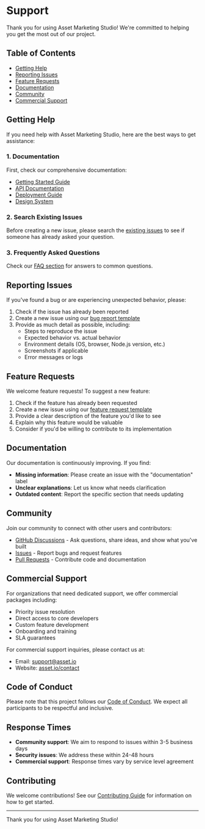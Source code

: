 # Support

Thank you for using Asset Marketing Studio! We're committed to helping you get the most out of our project.

## Table of Contents

- [Getting Help](#getting-help)
- [Reporting Issues](#reporting-issues)
- [Feature Requests](#feature-requests)
- [Documentation](#documentation)
- [Community](#community)
- [Commercial Support](#commercial-support)

## Getting Help

If you need help with Asset Marketing Studio, here are the best ways to get assistance:

### 1. Documentation
First, check our comprehensive documentation:
- [Getting Started Guide](../asset-marketing-studio/docs/DEVELOPMENT.md)
- [API Documentation](../asset-marketing-studio/docs/API.md)
- [Deployment Guide](../asset-marketing-studio/docs/DEPLOYMENT.md)
- [Design System](../asset-marketing-studio/docs/DESIGN_SYSTEM.md)

### 2. Search Existing Issues
Before creating a new issue, please search the [existing issues](../../issues) to see if someone has already asked your question.

### 3. Frequently Asked Questions
Check our [FAQ section](../asset-marketing-studio/docs/README.md#faq) for answers to common questions.

## Reporting Issues

If you've found a bug or are experiencing unexpected behavior, please:

1. Check if the issue has already been reported
2. Create a new issue using our [bug report template](../../issues/new?assignees=&labels=bug&template=bug_report.md)
3. Provide as much detail as possible, including:
   - Steps to reproduce the issue
   - Expected behavior vs. actual behavior
   - Environment details (OS, browser, Node.js version, etc.)
   - Screenshots if applicable
   - Error messages or logs

## Feature Requests

We welcome feature requests! To suggest a new feature:

1. Check if the feature has already been requested
2. Create a new issue using our [feature request template](../../issues/new?assignees=&labels=enhancement&template=feature_request.md)
3. Provide a clear description of the feature you'd like to see
4. Explain why this feature would be valuable
5. Consider if you'd be willing to contribute to its implementation

## Documentation

Our documentation is continuously improving. If you find:

- **Missing information**: Please create an issue with the "documentation" label
- **Unclear explanations**: Let us know what needs clarification
- **Outdated content**: Report the specific section that needs updating

## Community

Join our community to connect with other users and contributors:

- [GitHub Discussions](../../discussions) - Ask questions, share ideas, and show what you've built
- [Issues](../../issues) - Report bugs and request features
- [Pull Requests](../../pulls) - Contribute code and documentation

## Commercial Support

For organizations that need dedicated support, we offer commercial packages including:

- Priority issue resolution
- Direct access to core developers
- Custom feature development
- Onboarding and training
- SLA guarantees

For commercial support inquiries, please contact us at:
- Email: support@asset.io
- Website: [asset.io/contact](https://asset.io/contact)

## Code of Conduct

Please note that this project follows our [Code of Conduct](../CODE_OF_CONDUCT.md). We expect all participants to be respectful and inclusive.

## Response Times

- **Community support**: We aim to respond to issues within 3-5 business days
- **Security issues**: We address these within 24-48 hours
- **Commercial support**: Response times vary by service level agreement

## Contributing

We welcome contributions! See our [Contributing Guide](../CONTRIBUTORS.md) for information on how to get started.

---

Thank you for using Asset Marketing Studio!